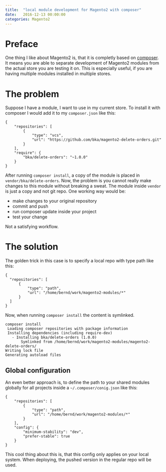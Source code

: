 ```yaml
---
title:  "local module development for Magento2 with composer"
date:   2016-12-13 00:00:00
categories: Magento2
---
```


# Preface

One thing I like about Magento2 is, that it is completly based on [composer](https://getcomposer.org/). It means you are able to separate development of Magento2 modules from the actual store you are testing it on. This is especially useful, if you are having multiple modules installed in multiple stores.


# The problem

Suppose I have a module, I want to use in my current store. To install it with composer I would add it to my `composer.json` like this:

    {
        "repositories": [
            {
                "type": "vcs",
                "url": "https://github.com/bka/magento2-delete-orders.git"
            }
        ],
        "require": {
            "bka/delete-orders": "~1.0.0"
        }
    }

After running `composer install`, a copy of the module is placed in `vendor/bka/delete-orders`. Now, the problem is you cannot really make changes to this module without breaking a sweat. The module inside `vendor` is just a copy and not git repo. One working way would be:

* make changes to your original repository
* commit and push
* run composer update inside your project
* test your change

Not a satisfying workflow.

# The solution

The golden trick in this case is to specify a local repo with type path like this:

    {
      "repositories": [
          {
              "type": "path",
              "url": "/home/bernd/work/magento2-modules/*"
          }
      ]
    }

Now, when running `composer install` the content is symlinked.

    composer install
     Loading composer repositories with package information
     Installing dependencies (including require-dev)
       - Installing bka/delete-orders (1.0.0)
           Symlinked from /home/bernd/work/magento2-modules/magento2-delete-orders/
    Writing lock file
    Generating autoload files

## Global configuration

An even better approach is, to define the path to your shared modules globally for all projects inside a `~/.composer/conig.json` like this:

    {
        "repositories": [
            {
                "type": "path",
                "url": "/home/bernd/work/magento2-modules/*"
            }
        ],
        "config": {
            "minimum-stability": "dev",
            "prefer-stable": true
        }
    }

This cool thing about this is, that this config only applies on your local system. When deploying, the pushed version in the regular repo will be used.
